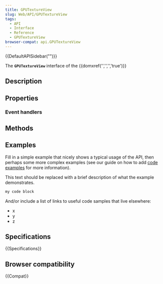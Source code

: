 ```yaml
---
title: GPUTextureView
slug: Web/API/GPUTextureView
tags:
  - API
  - Interface
  - Reference
  - GPUTextureView
browser-compat: api.GPUTextureView
---
```

{{DefaultAPISidebar("")}}

The **`GPUTextureView`** interface of the {{domxref('','','','true')}} 

## Description

 

## Properties



### Event handlers



## Methods



## Examples

Fill in a simple example that nicely shows a typical usage of the API, then perhaps some more complex examples (see our guide on how to add [code examples](/en-US/docs/MDN/Contribute/Structures/Code_examples) for more information).

This text should be replaced with a brief description of what the example demonstrates.

```js
my code block
```

And/or include a list of links to useful code samples that live elsewhere:

*   x
*   y
*   z

## Specifications

{{Specifications}}

## Browser compatibility

{{Compat}}

